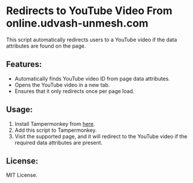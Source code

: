 # Redirects to YouTube Video From online.udvash-unmesh.com

This script automatically redirects users to a YouTube video if the data attributes are found on the page.

## Features:
- Automatically finds YouTube video ID from page data attributes.
- Opens the YouTube video in a new tab.
- Ensures that it only redirects once per page load.

## Usage:
1. Install Tampermonkey from [here](https://www.tampermonkey.net/).
2. Add this script to Tampermonkey.
3. Visit the supported page, and it will redirect to the YouTube video if the required data attributes are present.

## License:
MIT License.
